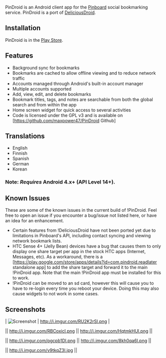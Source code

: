 PinDroid is an Android client app for the [Pinboard](http://pinboard.in ) social bookmarking service.  PinDroid is a port of [DeliciousDroid](http://code.google.com/p/deliciousdroid/).

## Installation ##

PinDroid is in the [Play Store](https://market.android.com/details?id=com.pindroid).

## Features ##

  * Background sync for bookmarks
  * Bookmarks are cached to allow offline viewing and to reduce network traffic
  * Accounts managed through Android's built-in account manager
  * Multiple accounts supported
  * Add, view, edit, and delete bookmarks
  * Bookmark titles, tags, and notes are searchable from both the global search and from within the app
  * Home screen widget for quick access to several activities
  * Code is licensed under the GPL v3 and is available on [https://github.com/maxpower47/PinDroid Github]

## Translations ##
  * English
  * Finnish
  * Spanish
  * German
  * Korean

### Note: _Requires_ Android 4.x+ (API Level 14+). ###

## Known Issues ##

These are some of the known issues in the current build of !PinDroid.  Feel free to open an issue if you encounter a bug/issue not listed here, or have an idea for an enhancement.

  * Certain features from !DeliciousDroid have not been ported yet due to limitations in Pinboard's API, including contact syncing and viewing network bookmark lists.
  * HTC Sense 4+ (Jelly Bean) devices have a bug that causes them to only display one share target per app in the stock HTC apps (Internet, Messages, etc).  As a workaround, there is a [https://play.google.com/store/apps/details?id=com.pindroid.readlater standalone app] to add the share target and forward it to the main !PinDroid app.  Note that the main !PinDroid app must be installed for this to work.
  * !PinDroid can be moved to an sd card, however this will cause you to have to re-login every time you reboot your device.  Doing this may also cause widgets to not work in some cases.

## Screenshots ##

| ![Screenshot](http://i.imgur.com/8Zcr2z1l.png) | http://i.imgur.com/RU2K2rSl.png |

|| http://i.imgur.com/RBCoxicl.png || http://i.imgur.com/HqtmkHUl.png ||

|| http://i.imgur.com/pgcpb1Dl.png || http://i.imgur.com/8kh0qa6l.png ||

|| http://i.imgur.com/v9tkqZ3l.jpg ||
